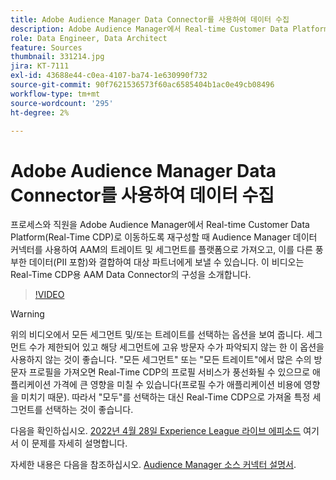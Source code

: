 ```yaml
---
title: Adobe Audience Manager Data Connector를 사용하여 데이터 수집
description: Adobe Audience Manager에서 Real-time Customer Data Platform으로 이동하도록 프로세스 및 인력을 재구성할 때 Audience Manager 데이터 커넥터 를 사용하여 AAM의 트레이트 및 세그먼트를 플랫폼으로 가져와서 다른 풍부한 데이터(PII 포함)와 결합하고 대상 파트너에게 보낼 수 있습니다. 이 비디오는 Real-Time CDP용 AAM Data Connector의 구성을 소개합니다.
role: Data Engineer, Data Architect
feature: Sources
thumbnail: 331214.jpg
jira: KT-7111
exl-id: 43688e44-c0ea-4107-ba74-1e630990f732
source-git-commit: 90f7621536573f60ac6585404b1ac0e49cb08496
workflow-type: tm+mt
source-wordcount: '295'
ht-degree: 2%

---
```


# Adobe Audience Manager Data Connector를 사용하여 데이터 수집

프로세스와 직원을 Adobe Audience Manager에서 Real-time Customer Data Platform(Real-Time CDP)로 이동하도록 재구성할 때 Audience Manager 데이터 커넥터를 사용하여 AAM의 트레이트 및 세그먼트를 플랫폼으로 가져오고, 이를 다른 풍부한 데이터(PII 포함)와 결합하여 대상 파트너에게 보낼 수 있습니다. 이 비디오는 Real-Time CDP용 AAM Data Connector의 구성을 소개합니다.

>[!VIDEO](https://video.tv.adobe.com/v/331214/?quality=12&learn=on)

>[!WARNING]
>
>위의 비디오에서 모든 세그먼트 및/또는 트레이트를 선택하는 옵션을 보여 줍니다. 세그먼트 수가 제한되어 있고 해당 세그먼트에 고유 방문자 수가 파악되지 않는 한 이 옵션을 사용하지 않는 것이 좋습니다. &quot;모든 세그먼트&quot; 또는 &quot;모든 트레이트&quot;에서 많은 수의 방문자 프로필을 가져오면 Real-Time CDP의 프로필 서비스가 풍선화될 수 있으므로 애플리케이션 가격에 큰 영향을 미칠 수 있습니다(프로필 수가 애플리케이션 비용에 영향을 미치기 때문). 따라서 &quot;모두&quot;를 선택하는 대신 Real-Time CDP으로 가져올 특정 세그먼트를 선택하는 것이 좋습니다.
>
>다음을 확인하십시오. [2022년 4월 28일 Experience League 라이브 에피소드](https://experienceleague.adobe.com/docs/experience-league-live-events/events/episodes/exl-live-episode-04-28-22.html?lang=ko) 여기서 이 문제를 자세히 설명합니다.

자세한 내용은 다음을 참조하십시오. [Audience Manager 소스 커넥터 설명서](https://experienceleague.adobe.com/docs/experience-platform/sources/connectors/adobe-applications/audience-manager.html).
